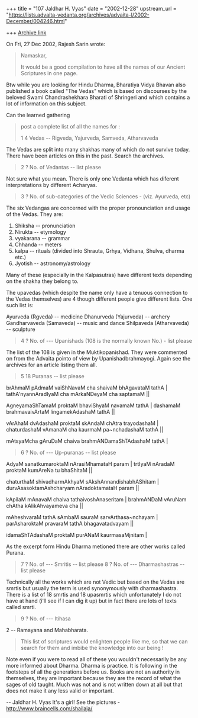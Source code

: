 +++
title = "107 Jaldhar H. Vyas"
date = "2002-12-28"
upstream_url = "https://lists.advaita-vedanta.org/archives/advaita-l/2002-December/004246.html"

+++
[Archive link](https://lists.advaita-vedanta.org/archives/advaita-l/2002-December/004246.html)

On Fri, 27 Dec 2002, Rajesh Sarin wrote:

> Namaskar,
>
> It would be a good compilation to have all the names of
> our Ancient Scriptures in one page.

Btw while you are looking for Hindu Dharma, Bharatiya Vidya Bhavan also
published a book called "The Vedas" which is based on discourses by the
beloved Swami Chandrashekhara Bharati of Shringeri and which contains a
lot of information on this subject.

 Can the learned gathering
> post a complete list of all the names for :
>
> 1     4 Vedas -- Rigveda, Yajurveda, Samveda, Atharvaveda

The Vedas are split into many shakhas many of which do not survive today.
There have been articles on this in the past.  Search the archives.

> 2     ? No. of Vedantas -- list please

Not sure what you mean.  There is only one Vedanta which has diferent
interpretations by different Acharyas.

> 3     ? No. of sub-categories of the Vedic Sciences - (viz. Ayurveda, etc)

The six Vedangas are concerned with the proper pronounciation and usage
of the Vedas.  They are:

1. Shiksha -- pronunciation
2. Nirukta -- etymology
3. vyakarana -- grammar
4. Chhanda -- meters
5. kalpa -- rituals (divided into Shrauta, Grhya, Vidhana, Shulva, dharma etc.)
6. Jyotish -- astronomy/astrology

Many of these (especially in the Kalpasutras) have different texts
depending on the shakha they belong to.

The upavedas (which despite the name only have a tenuous connection
to the Vedas themselves) are 4 though different people give different
lists. One such list is:

Ayurveda (Rgveda) -- medicine
Dhanurveda (Yajurveda) -- archery
Gandharvaveda (Samaveda) -- music and dance
Shilpaveda (Atharvaveda) -- sculpture

> 4     ? No. of --- Upanishads (108 is the normally known No.) - list please

The list of the 108 is given in the Muktikopanishad.  They were commented
on from the Advaita pointo of view by Upanishadbrahmayogi.  Again see the
archives for an article listing them all.

> 5     18 Puranas -- list please

brAhmaM pAdmaM vaiShNavaM cha shaivaM bhAgavataM tathA |
tathA'nyannAradIyaM cha mArkaNDeyaM cha saptamaM ||

AgneyamaShTamaM proktaM bhaviShyaM navamaM tathA |
dashamaM brahmavaivArtaM lingamekAdashaM tathA ||

vArAhaM dvAdashaM proktaM skAndaM chAtra trayodashaM |
chaturdashaM vAmanaM cha kaurmaM pa~nchadashaM tathA ||

mAtsyaMcha gAruDaM chaiva brahmANDamaShTAdashaM tathA |


> 6     ? No. of --- Up-puranas -- list please

AdyaM sanatkumaroktaM nArasiMhamataH param |
trtIyaM nAradaM proktaM kumAreNa tu bhaShitaM ||

chaturthaM shivadharmAkhyaM sAkshAnnandishabhAShitam |
durvAsasoktamAshcharyam nAradoktamataH param ||

kApilaM mAnavaM chaiva tathaivoshAnaseritam |
brahmANDaM vAruNam chAtha kAlikAhvayameva cha ||

mAheshvaraM tathA sAmbaM sauraM sarvArthasa~nchayam |
parAsharoktaM pravaraM tathA bhagavatadvayam ||

idamaShTAdashaM proktaM purANaM kaurmasaMjnitam |

As the excerpt form Hindu Dharma metioned there are other works called
Purana.

> 7     ? No. of --- Smritis -- list please
> 8     ? No. of --- Dharmashastras -- list please

Technically all the works which are not Vedic but based on the Vedas are
smrtis but usually the term is used synonymously with dharmashastra.
There is a list of 18 smrtis and 18 upasmrtis which unfortunately I do not
have at hand (i'll see if I can dig it up) but in fact there are lots of
texts called smrti.

> 9     ? No. of --- Itihasa

2 -- Ramayana and Mahabharata.

>
> This list of scriptures would enlighten people like me, so that we can
> search for
> them and imbibe the knowledge into our being !
>

Note even if you were to read all of these you wouldn't necessarily be any
more informed about Dharma.  Dharma is practice.  It is following in the
footsteps of all the generations before us.  Books are not an authority in
themselves, they are important because they are the record of what the
sages of old taught.  Much was not and is not written down at all but that
does not make it any less valid or important.

--
Jaldhar H. Vyas <jaldhar at braincells.com>
It's a girl! See the pictures - http://www.braincells.com/shailaja/

